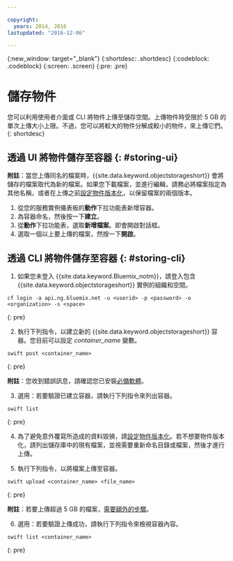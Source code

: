 ```yaml
---

copyright:
  years: 2014, 2016
lastupdated: "2016-12-06"

---
```

{:new_window: target="_blank"}
{:shortdesc: .shortdesc}
{:codeblock: .codeblock}
{:screen: .screen}
{:pre: .pre}

# 儲存物件

您可以利用使用者介面或 CLI 將物件上傳至儲存空間。上傳物件時受限於 5 GB 的單次上傳大小上限。不過，您可以將較大的物件分解成較小的物件，來上傳它們。
{: shortdesc}


## 透過 UI 將物件儲存至容器 {: #storing-ui}

**附註**：當您上傳同名的檔案時，{{site.data.keyword.objectstorageshort}} 會將儲存的檔案取代為新的檔案。如果您下載檔案，並進行編輯，請務必將檔案指定為其他名稱，或者在上傳之前[設定物件版本化](/docs/services/ObjectStorage/os_versioning.html)，以保留檔案的兩個版本。


1. 從您的服務實例儀表板的**動作**下拉功能表新增容器。
2. 為容器命名，然後按一下**建立**。
3. 從**動作**下拉功能表，選取**新增檔案**。即會開啟對話框。
4. 選取一個以上要上傳的檔案，然按一下**開啟**。



## 透過 CLI 將物件儲存至容器 {: #storing-cli}

1. 如果您未登入 {{site.data.keyword.Bluemix_notm}}，請登入包含 {{site.data.keyword.objectstorageshort}} 實例的組織和空間。

  ```
  cf login -a api.ng.bluemix.net -u <userid> -p <password> -o <organization> -s <space>
  ```
  {: pre}

2. 執行下列指令，以建立新的 {{site.data.keyword.objectstorageshort}} 容器。您目前可以設定 *container_name* 變數。

  ```
  swift post <container_name>
  ```
  {: pre}

**附註**：您收到錯誤訊息，請確認您已安裝[必備軟體](/docs/services/ObjectStorage/os_configuring.html#install-swift-client)。

3. 選用：若要驗證已建立容器，請執行下列指令來列出容器。

  ```
  swift list
  ```
  {: pre}

4. 為了避免意外覆寫所造成的資料毀損，請[設定物件版本化](/docs/services/ObjectStorage/os_versioning.html)。若不想要物件版本化，請列出儲存庫中的現有檔案，並視需要重新命名目錄或檔案，然後才進行上傳。

5. 執行下列指令，以將檔案上傳至容器。

  ```
  swift upload <container_name> <file_name>
  ```
  {: pre}

  **附註**：若要上傳超過 5 GB 的檔案，[需要額外的步驟](/docs/services/ObjectStorage/os_large_files.html)。

6. 選用：若要驗證上傳成功，請執行下列指令來檢視容器內容。

  ```
  swift list <container_name>
  ```
  {: pre}
